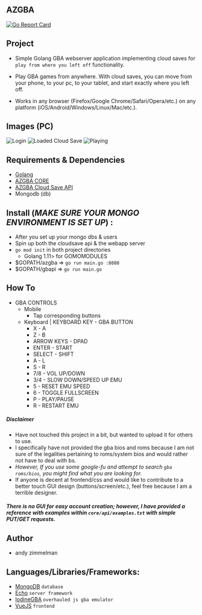 ## AZGBA

[![Go Report Card](https://goreportcard.com/badge/github.com/revzim/azgba)](https://goreportcard.com/report/github.com/revzim/azgba)

## Project
* Simple Golang GBA webserver application implementing cloud saves for `play from where you left off` functionality.

* Play GBA games from anywhere.  With cloud saves, you can move from your phone, to your pc, to your tablet, and start exactly where you left off.

* Works in any browser (Firefox/Google Chrome/Safari/Opera/etc.) on any platform (iOS/Android/Windows/Linux/Mac/etc.). 

## Images (PC)
![Login](https://i.imgur.com/Gno5h9T.png) 
![Loaded Cloud Save](https://i.imgur.com/WPKbXMD.png)
![Playing](https://i.imgur.com/ZxB65kV.png)

## Requirements & Dependencies 
* [Golang](https://golang.org)
* [AZGBA CORE](https://github.com/revzim/azgba)
* [AZGBA Cloud Save API](https://github.com/revzim/gbapi)
* Mongodb (db)

## Install (*MAKE SURE YOUR MONGO ENVIRONMENT IS SET UP*) :
* After you set up your mongo dbs & users
* Spin up both the cloudsave api & the webapp server
* `go mod init` in both project directories
  * Golang 1.11> for GOMOMODULES
* $GOPATH/azgba => ```go run main.go :8080 ```
* $GOPATH/gbapi => ```go run main.go``` 

## How To
* GBA CONTROLS
  * Mobile
    * Tap corresponding buttons
  * Keyboard | KEYBOARD KEY - GBA BUTTON
    * X - A
    * Z - B
    * ARROW KEYS - DPAD 
    * ENTER - START
    * SELECT - SHIFT
    * A - L
    * S - R
    * 7/8 - VOL UP/DOWN
    * 3/4 - SLOW DOWN/SPEED UP EMU
    * 5 - RESET EMU SPEED
    * 6 - TOGGLE FULLSCREEN
    * P - PLAY/PAUSE
    * R - RESTART EMU


##### *Disclaimer*
* Have not touched this project in a bit, but wanted to upload it for others to use.
* I specifically have not provided the gba bios and roms because I am not sure of the legalities pertaining to roms/system bios and would rather not have to deal with bs.
* *However, If you use some google-fu and attempt to search `gba roms/bios`, you might find what you are looking for.*
* If anyone is decent at frontend/css and would like to contribute to a better touch GUI design (buttons/screen/etc.), feel free because I am a terrible designer. 

##### There is no GUI for easy account creation; however, I have provided a reference with examples within `core/api/examples.txt` with simple PUT/GET requests.

## Author
  * andy zimmelman

## Languages/Libraries/Frameworks:
* [MongoDB](https://www.mongodb.com/) `database`
* [Echo](https://echo.labstack.com/) `server framework`
* [IodineGBA](https://github.com/taisel/IodineGBA) `overhauled js gba emulator`
* [VueJS](https://vuejs.org/) `frontend`